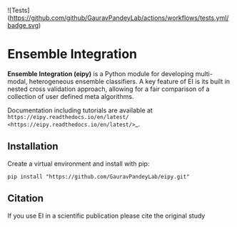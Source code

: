![Tests]
(https://github.com/github/GauravPandeyLab/actions/workflows/tests.yml/badge.svg)

Ensemble Integration
====================

**Ensemble Integration (eipy)** is a Python module for developing multi-modal, heterogeneous ensemble classifiers.
A key feature of EI is its built in nested cross validation approach, allowing for a fair comparison of a 
collection of user defined meta algorithms. 

Documentation including tutorials are available at `https://eipy.readthedocs.io/en/latest/ <https://eipy.readthedocs.io/en/latest/>`_.

Installation
------------

Create a virtual environment and install with pip:

``pip install "https://github.com/GauravPandeyLab/eipy.git"``

Citation
--------

If you use EI in a scientific publication please cite the original study 

